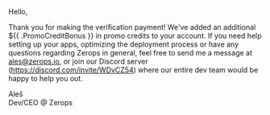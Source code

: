 [//]: # (Thank you for the verification payment!)

Hello,

Thank you for making the verification payment! We've added an additional ${{ .PromoCreditBonus }} in promo credits to your account. If you need help setting up your apps, optimizing the deployment process or have any questions regarding Zerops in general, feel free to send me a message at ales@zerops.io, or join our Discord server (https://discord.com/invite/WDvCZ54) where our entire dev team would be happy to help you out.

Aleš  
Dev/CEO @ Zerops